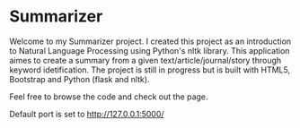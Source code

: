 # Summarizer

Welcome to my Summarizer project. I created this project as an introduction to Natural Language Processing using Python's nltk library. This application aimes to create a summary from a given text/article/journal/story through keyword idetification. The project is still in progress but is built with HTML5, Bootstrap and Python (flask and nltk).

Feel free to browse the code and check out the page. 

Default port is set to http://127.0.0.1:5000/
